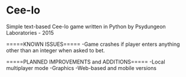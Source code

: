 # Cee-lo
Simple text-based Cee-lo game written in Python
by Psydungeon Laboratories - 2015

=====KNOWN ISSUES=====
-Game crashes if player enters anything other than an integer when asked to bet.

=====PLANNED IMPROVEMENTS and ADDITIONS=====
-Local multiplayer mode
-Graphics
-Web-based and mobile versions
